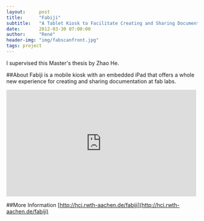 ```yaml
---
layout:     post
title:      "Fabiji"
subtitle:   "A Tablet Kiosk to Facilitate Creating and Sharing Documentation at Fab Labs"
date:       2012-03-30 07:00:00
author:     "René"
header-img: "img/fabscanfront.jpg"
tags: project
---
```

I supervised this Master's thesis by Zhao He.

##About
Fabiji is a mobile kiosk with an embedded iPad that offers a whole new experience for creating and sharing documentation at fab labs. 

<div class="videoWrapper">
<iframe src="https://player.vimeo.com/video/38198400" width="500" height="281" frameborder="0" webkitallowfullscreen mozallowfullscreen allowfullscreen></iframe>
</div>

##More Information
[http://hci.rwth-aachen.de/fabiji](http://hci.rwth-aachen.de/fabiji)